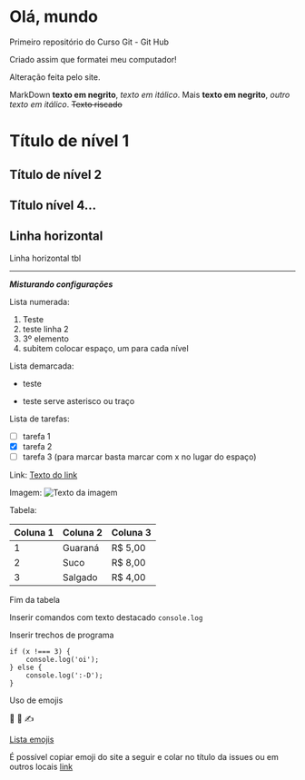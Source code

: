 # Olá, mundo
Primeiro repositório do Curso Git - Git Hub

Criado assim que formatei meu computador!

Alteração feita pelo site.

MarkDown **texto em negrito**, *texto em itálico*. 
Mais __texto em negrito__, _outro texto em itálico_.
~~Texto riscado~~

# Título de nível 1
## Título de nível 2
## Título nível 4...

Linha horizontal
---
Linha horizontal tbl
***

__*Misturando configurações*__

Lista numerada:

1. Teste
1. teste linha 2 
1. 3º elemento
 1. subitem colocar espaço, um para cada nível

Lista demarcada: 

- teste
* teste serve asterisco ou traço 

Lista de tarefas: 

- [ ] tarefa 1
- [x] tarefa 2
- [ ] tarefa 3 (para marcar basta marcar com x no lugar do espaço)

Link: [Texto do link](https://github.com/ewertonjsilva)


Imagem: ![Texto da imagem](https://github.com/ewertonjsilva.png)

Tabela: 

Coluna 1 | Coluna 2 | Coluna 3
---|---|---
1 | Guaraná | R$ 5,00
2 | Suco | R$ 8,00
3 | Salgado | R$ 4,00

Fim da tabela

Inserir comandos com texto destacado `console.log`

Inserir trechos de programa
```
if (x !=== 3) {
    console.log('oi');
} else {
    console.log(':-D');
}
```

Uso de emojis

🖖 🙂 ✍️

[Lista emojis](https://github.com/ikatyang/emoji-cheat-sheet)

É possível copiar emoji do site a seguir e colar no título da issues ou em outros locais [link](https://emojipedia.org/)



